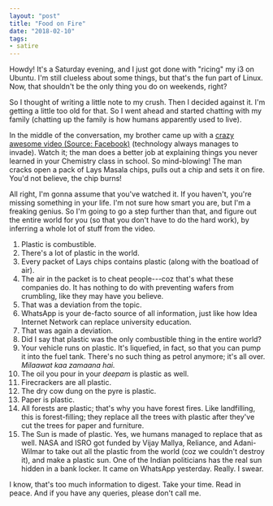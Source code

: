 ```yaml
---
layout: "post"
title: "Food on Fire"
date: "2018-02-10"
tags:
- satire
---
```


Howdy! It's a Saturday evening, and I just got done with "ricing" my i3 on Ubuntu. I'm still clueless about some things, but that's the fun part of Linux. Now, that shouldn't be the only thing you do on weekends, right?

So I thought of writing a little note to my crush. Then I decided against it. I'm getting a little too old for that. So I went ahead and started chatting with my family (chatting up the family is how humans apparently used to live).

In the middle of the conversation, my brother came up with a [crazy awesome video (Source: Facebook)](https://www.facebook.com/groups/mimumbaiker/permalink/1832658890078729/) (technology always manages to invade). Watch it; the man does a better job at explaining things you never learned in your Chemistry class in school. So mind-blowing! The man cracks open a pack of Lays Masala chips, pulls out a chip and sets it on fire. You'd not believe, the chip burns!

All right, I'm gonna assume that you've watched it. If you haven't, you're missing something in your life. I'm not sure how smart you are, but I'm a freaking genius. So I'm going to go a step further than that, and figure out the entire world for you (so that you don't have to do the hard work), by inferring a whole lot of stuff from the video.

1. Plastic is combustible.
2. There's a lot of plastic in the world.
3. Every packet of Lays chips contains plastic (along with the boatload of air).
4. The air in the packet is to cheat people---coz that's what these companies do. It has nothing to do with preventing wafers from crumbling, like they may have you believe.
5. That was a deviation from the topic.
6. WhatsApp is your de-facto source of all information, just like how Idea Internet Network can replace university education.
7. That was again a deviation.
8. Did I say that plastic was the only combustible thing in the entire world?
9. Your vehicle runs on plastic. It's liquefied, in fact, so that you can pump it into the fuel tank. There's no such thing as petrol anymore; it's all over. _Milaawat kaa zamaana hai._
10. The oil you pour in your _deepam_ is plastic as well.
11. Firecrackers are all plastic.
12. The dry cow dung on the pyre is plastic.
13. Paper is plastic.
14. All forests are plastic; that's why you have forest fires. Like landfilling, this is forest-filling; they replace all the trees with plastic after they've cut the trees for paper and furniture.
15. The Sun is made of plastic. Yes, we humans managed to replace that as well. NASA and ISRO got funded by Vijay Mallya, Reliance, and Adani-Wilmar to take out all the plastic from the world (coz we couldn't destroy it), and make a plastic sun. One of the Indian politicians has the real sun hidden in a bank locker. It came on WhatsApp yesterday. Really. I swear.

I know, that's too much information to digest. Take your time. Read in peace. And if you have any queries, please don't call me.
